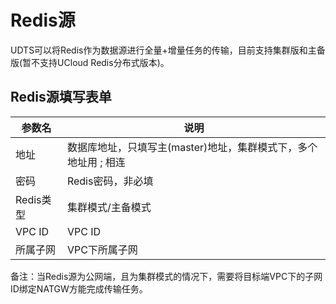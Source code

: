 

# Redis源 

UDTS可以将Redis作为数据源进行全量+增量任务的传输，目前支持集群版和主备版(暂不支持UCloud Redis分布式版本)。

## Redis源填写表单

| 参数名           | 说明                                                         |
| ---------------- | ------------------------------------------------------------ |
|地址     | 数据库地址，只填写主(master)地址，集群模式下，多个地址用 ; 相连 |
|密码 |Redis密码，非必填  |
| Redis类型             | 集群模式/主备模式                                            |
| VPC ID       | VPC ID |
| 所属子网         | VPC下所属子网 |

备注：当Redis源为公网端，且为集群模式的情况下，需要将目标端VPC下的子网ID绑定NATGW方能完成传输任务。
